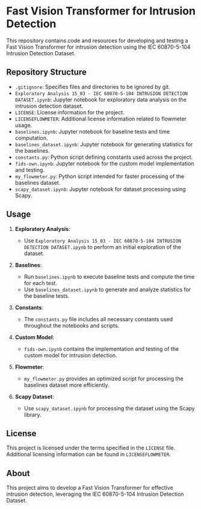# Fast Vision Transformer for Intrusion Detection

This repository contains code and resources for developing and testing a Fast Vision Transformer for intrusion detection using the IEC 60870-5-104 Intrusion Detection Dataset.

## Repository Structure

- `.gitignore`: Specifies files and directories to be ignored by git.
- `Exploratory Analysis 15_03 - IEC 60870-5-104 INTRUSION DETECTION DATASET.ipynb`: Jupyter notebook for exploratory data analysis on the intrusion detection dataset.
- `LICENSE`: License information for the project.
- `LICENSEFLOWMETER`: Additional license information related to flowmeter usage.
- `baselines.ipynb`: Jupyter notebook for baseline tests and time computation.
- `baselines_dataset.ipynb`: Jupyter notebook for generating statistics for the baselines.
- `constants.py`: Python script defining constants used across the project.
- `fids-own.ipynb`: Jupyter notebook for the custom model implementation and testing.
- `my_flowmeter.py`: Python script intended for faster processing of the baselines dataset.
- `scapy_dataset.ipynb`: Jupyter notebook for dataset processing using Scapy.

## Usage

1. **Exploratory Analysis**:
   - Use `Exploratory Analysis 15_03 - IEC 60870-5-104 INTRUSION DETECTION DATASET.ipynb` to perform an initial exploration of the dataset.

2. **Baselines**:
   - Run `baselines.ipynb` to execute baseline tests and compute the time for each test.
   - Use `baselines_dataset.ipynb` to generate and analyze statistics for the baseline tests.

3. **Constants**:
   - The `constants.py` file includes all necessary constants used throughout the notebooks and scripts.

4. **Custom Model**:
   - `fids-own.ipynb` contains the implementation and testing of the custom model for intrusion detection.

5. **Flowmeter**:
   - `my_flowmeter.py` provides an optimized script for processing the baselines dataset more efficiently.

6. **Scapy Dataset**:
   - Use `scapy_dataset.ipynb` for processing the dataset using the Scapy library.

## License

This project is licensed under the terms specified in the `LICENSE` file. Additional licensing information can be found in `LICENSEFLOWMETER`.

## About

This project aims to develop a Fast Vision Transformer for effective intrusion detection, leveraging the IEC 60870-5-104 Intrusion Detection Dataset.
